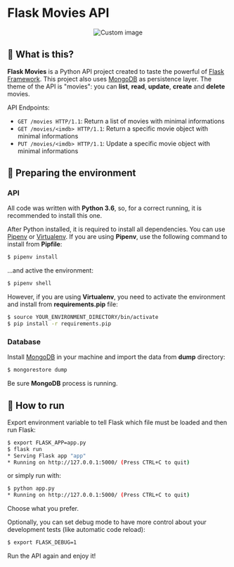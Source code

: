 # Flask Movies API

<p align="center">
  <img src="https://raw.github.com/marcosvbras/flask-movies/master/images/jacksparrow.jpg" alt="Custom image"/>
</p>

## :movie_camera: What is this?

**Flask Movies** is a Python API project created to taste the powerful of [Flask Framework](http://flask.pocoo.org/). This project also uses [MongoDB](https://www.mongodb.com/) as persistence layer. The theme of the API is "movies": you can **list**, **read**, **update**, **create** and **delete** movies.

API Endpoints:
- `GET /movies HTTP/1.1`: Return a list of movies with minimal informations
- `GET /movies/<imdb> HTTP/1.1`: Return a specific movie object with minimal informations
- `PUT /movies/<imdb> HTTP/1.1`: Update a specific movie object with minimal informations

## :hammer: Preparing the environment

### API
All code was written with **Python 3.6**, so, for a correct running, it is recommended to install this one.

After Python installed, it is required to install all dependencies. You can use [Pipenv](https://github.com/pypa/pipenv) or [Virtualenv](https://virtualenv.pypa.io/en/stable/). If you are using **Pipenv**, use the following command to install from **Pipfile**:

```bash
$ pipenv install
```

...and active the environment:
```bash
$ pipenv shell
```

However, if you are using **Virtualenv**, you need to activate the environment and install from **requirements.pip** file:

```bash
$ source YOUR_ENVIRONMENT_DIRECTORY/bin/activate
$ pip install -r requirements.pip
```

### Database

Install [MongoDB](https://www.mongodb.com/) in your machine and import the data from **dump** directory:

```bash
$ mongorestore dump
```

Be sure **MongoDB** process is running.

## :running: How to run

Export environment variable to tell Flask which file must be loaded and then run Flask:

```bash
$ export FLASK_APP=app.py
$ flask run
* Serving Flask app "app"
* Running on http://127.0.0.1:5000/ (Press CTRL+C to quit)
```

or simply run with:
```bash
$ python app.py
* Running on http://127.0.0.1:5000/ (Press CTRL+C to quit)
```
Choose what you prefer.

Optionally, you can set debug mode to have more control about your development tests (like automatic code reload):

```bash
$ export FLASK_DEBUG=1
```
Run the API again and enjoy it!
